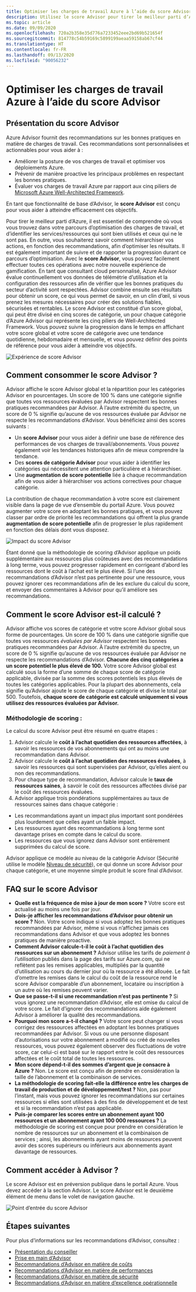 ```yaml
---
title: Optimiser les charges de travail Azure à l’aide du score Advisor
description: Utilisez le score Advisor pour tirer le meilleur parti d’Azure.
ms.topic: article
ms.date: 09/09/2020
ms.openlocfilehash: 720a2b358e35d776a7233452eee2bd69b521654f
ms.sourcegitcommit: 814778c54b59169c5899199aeaa59158ab67cf44
ms.translationtype: HT
ms.contentlocale: fr-FR
ms.lasthandoff: 09/13/2020
ms.locfileid: "90056232"
---
```

# <a name="optimize-azure-workloads-using-advisor-score"></a>Optimiser les charges de travail Azure à l’aide du score Advisor

## <a name="introduction-to-advisor-score"></a>Présentation du score Advisor

Azure Advisor fournit des recommandations sur les bonnes pratiques en matière de charges de travail. Ces recommandations sont personnalisées et actionnables pour vous aider à :
* Améliorer la posture de vos charges de travail et optimiser vos déploiements Azure.
* Prévenir de manière proactive les principaux problèmes en respectant les bonnes pratiques.
* Évaluer vos charges de travail Azure par rapport aux cinq piliers de [Microsoft Azure Well-Architected Framework](https://docs.microsoft.com/azure/architecture/framework/).

En tant que fonctionnalité de base d’Advisor, le **score Advisor** est conçu pour vous aider à atteindre efficacement ces objectifs. 

Pour tirer le meilleur parti d’Azure, il est essentiel de comprendre où vous vous trouvez dans votre parcours d’optimisation des charges de travail, et d’identifier les services/ressources qui sont bien utilisés et ceux qui ne le sont pas. En outre, vous souhaiterez savoir comment hiérarchiser vos actions, en fonction des recommandations, afin d’optimiser les résultats. Il est également important de suivre et de rapporter la progression durant ce parcours d’optimisation. Avec le **score Advisor**, vous pouvez facilement effectuer toutes ces opérations avec notre nouvelle expérience de gamification. En tant que consultant cloud personnalisé, Azure Advisor évalue continuellement vos données de télémétrie d’utilisation et la configuration des ressources afin de vérifier que les bonnes pratiques du secteur d’activité sont respectées. Advisor combine ensuite ses résultats pour obtenir un score, ce qui vous permet de savoir, en un clin d’œil, si vous prenez les mesures nécessaires pour créer des solutions fiables, sécurisées et rentables. Le score Advisor est constitué d’un score global, qui peut être divisé en cinq scores de catégorie, un pour chaque catégorie d’Azure Advisor qui représente les cinq piliers de Well-Architected Framework. Vous pouvez suivre la progression dans le temps en affichant votre score global et votre score de catégorie avec une tendance quotidienne, hebdomadaire et mensuelle, et vous pouvez définir des points de référence pour vous aider à atteindre vos objectifs. 

 ![Expérience de score Advisor](./media/advisor-score-1.png)

## <a name="how-to-consume-advisor-score"></a>Comment consommer le score Advisor ?
Advisor affiche le score Advisor global et la répartition pour les catégories Advisor en pourcentages. Un score de 100 % dans une catégorie signifie que toutes vos ressources évaluées par Advisor respectent les bonnes pratiques recommandées par Advisor. À l’autre extrémité du spectre, un score de 0 % signifie qu’aucune de vos ressources évaluée par Advisor ne respecte les recommandations d’Advisor. Vous bénéficiez ainsi des scores suivants :
* Un **score Advisor** pour vous aider à définir une base de référence des performances de vos charges de travail/abonnements. Vous pouvez également voir les tendances historiques afin de mieux comprendre la tendance.
* Des **scores de catégorie Advisor** pour vous aider à identifier les catégories qui nécessitent une attention particulière et à hiérarchiser.
* Une **augmentation de score potentielle** liée à chaque recommandation afin de vous aider à hiérarchiser vos actions correctives pour chaque catégorie.

La contribution de chaque recommandation à votre score est clairement visible dans la page de vue d’ensemble du portail Azure. Vous pouvez augmenter votre score en adoptant les bonnes pratiques, et vous pouvez classer par ordre de priorité les recommandations qui offrent la plus grande **augmentation de score potentielle** afin de progresser le plus rapidement en fonction des délais dont vous disposez.  

![Impact du score Advisor](./media/advisor-score-2.png)

Étant donné que la méthodologie de scoring d’Advisor applique un poids supplémentaire aux ressources plus coûteuses avec des recommandations à long terme, vous pouvez progresser rapidement en corrigeant d’abord les ressources dont le coût à l’achat est le plus élevé. Si l’une des recommandations d’Advisor n’est pas pertinente pour une ressource, vous pouvez ignorer ces recommandations afin de les exclure du calcul du score, et envoyer des commentaires à Advisor pour qu’il améliore ses recommandations. 

## <a name="how-is-advisor-score-calculated"></a>Comment le score Advisor est-il calculé ?
Advisor affiche vos scores de catégorie et votre score Advisor global sous forme de pourcentages. Un score de 100 % dans une catégorie signifie que toutes vos ressources *évaluées par Advisor* respectent les bonnes pratiques recommandées par Advisor. À l’autre extrémité du spectre, un score de 0 % signifie qu’aucune de vos ressources évaluée par Advisor ne respecte les recommandations d’Advisor. 
**Chacune des cinq catégories a un score potentiel le plus élevé de 100.** Votre score Advisor global est calculé sous la forme d’une somme de chaque score de catégorie applicable, divisée par la somme des scores potentiels les plus élevés de toutes les catégories applicables. Pour la plupart des abonnements, cela signifie qu’Advisor ajoute le score de chaque catégorie et divise le total par 500. Toutefois, **chaque score de catégorie est calculé uniquement si vous utilisez des ressources évaluées par Advisor.**

### <a name="scoring-methodology"></a>Méthodologie de scoring : 
Le calcul du score Advisor peut être résumé en quatre étapes :
1. Advisor calcule le **coût à l’achat quotidien des ressources affectées**, à savoir les ressources de vos abonnements qui ont au moins une recommandation dans Advisor.
2. Advisor calcule le **coût à l’achat quotidien des ressources évaluées**, à savoir les ressources qui sont supervisées par Advisor, qu’elles aient ou non des recommandations. 
3. Pour chaque type de recommandation, Advisor calcule le **taux de ressources saines**, à savoir le coût des ressources affectées divisé par le coût des ressources évaluées.
4. Advisor applique trois pondérations supplémentaires au taux de ressources saines dans chaque catégorie :
* Les recommandations ayant un impact plus important sont pondérées plus lourdement que celles ayant un faible impact.
* Les ressources ayant des recommandations à long terme sont davantage prises en compte dans le calcul du score.
* Les ressources que vous ignorez dans Advisor sont entièrement supprimées du calcul de score. 
    
Advisor applique ce modèle au niveau de la catégorie Advisor (Sécurité utilise le modèle [Niveau de sécurité](https://docs.microsoft.com/azure/security-center/secure-score-security-controls#introduction-to-secure-score)), ce qui donne un score Advisor pour chaque catégorie, et une moyenne simple produit le score final d’Advisor.


## <a name="advisor-score-faq"></a>FAQ sur le score Advisor
* **Quelle est la fréquence de mise à jour de mon score ?**
Votre score est actualisé au moins une fois par jour. 
* **Dois-je afficher les recommandations d’Advisor pour obtenir un score ?**
Non. Votre score indique si vous adoptez les bonnes pratiques recommandées par Advisor, même si vous n’affichez jamais ces recommandations dans Advisor et que vous adoptez les bonnes pratiques de manière proactive.  
* **Comment Advisor calcule-t-il le coût à l’achat quotidien des ressources sur un abonnement ?**
Advisor utilise les tarifs de *paiement à l’utilisation* publiés dans la page des tarifs sur Azure.com, qui ne reflètent pas les remises applicables, multipliés par la quantité d’utilisation au cours du dernier jour où la ressource a été allouée. Le fait d’omettre les remises dans le calcul du coût de la ressource rend le score Advisor comparable d’un abonnement, locataire ou inscription à un autre où les remises peuvent varier. 
* **Que se passe-t-il si une recommandation n’est pas pertinente ?**
Si vous ignorez une recommandation d’Advisor, elle est omise du calcul de votre score. Le fait d’ignorer des recommandations aide également Advisor à améliorer la qualité des recommandations.
* **Pourquoi mon score a-t-il changé ?** Votre score peut changer si vous corrigez des ressources affectées en adoptant les bonnes pratiques recommandées par Advisor. Si vous ou une personne disposant d’autorisations sur votre abonnement a modifié ou créé de nouvelles ressources, vous pouvez également observer des fluctuations de votre score, car celui-ci est basé sur le rapport entre le coût des ressources affectées et le coût total de toutes les ressources.
* **Mon score dépend-t-il des sommes d’argent que je consacre à Azure ?**
Non. Le score est conçu afin de prendre en considération la taille de l’abonnement et la combinaison de services. 
* **La méthodologie de scoring fait-elle la différence entre les charges de travail de production et de développement/test ?**
Non, pas pour l’instant, mais vous pouvez ignorer les recommandations sur certaines ressources si elles sont utilisées à des fins de développement et de test et si la recommandation n’est pas applicable.
* **Puis-je comparer les scores entre un abonnement ayant 100 ressources et un abonnement ayant 100 000 ressources ?**
La méthodologie de scoring est conçue pour prendre en considération le nombre de ressources sur un abonnement et la combinaison de services ; ainsi, les abonnements ayant moins de ressources peuvent avoir des scores supérieurs ou inférieurs aux abonnements ayant davantage de ressources. 

## <a name="how-to-access-advisor"></a>Comment accéder à Advisor ?
Le score Advisor est en préversion publique dans le portail Azure. Vous devez accéder à la section Advisor. Le score Advisor est le deuxième élément de menu dans le volet de navigation gauche. 

![Point d’entrée du score Advisor](./media/advisor-score-3.png)

## <a name="next-steps"></a>Étapes suivantes

Pour plus d’informations sur les recommandations d’Advisor, consultez :
* [Présentation du conseiller](advisor-overview.md)
* [Prise en main d’Advisor](advisor-get-started.md)
* [Recommandations d’Advisor en matière de coûts](advisor-cost-recommendations.md)
* [Recommandations d’Advisor en matière de performances](advisor-performance-recommendations.md)
* [Recommandations d’Advisor en matière de sécurité](advisor-security-recommendations.md)
* [Recommandations d’Advisor en matière d’excellence opérationnelle](advisor-operational-excellence-recommendations.md)
